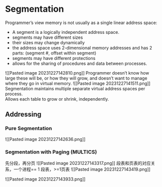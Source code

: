 # Segmentation
Programmer’s view memory is not usually as a single linear address space:
- A segment is a logically independent address space.
- segments may have different sizes
- their sizes may change dynamically
- the address space uses 2-dimensional memory addresses and has 2 parts:
	(segment #, offset within segment)
- segments may have different protections
- allows for the sharing of procedures and data between processes. 

![[Pasted image 20231227142810.png]]
Programmer doesn’t know how large these will be, or how they will grow, and doesn’t want to manage where they go in virtual memory.
![[Pasted image 20231227141511.png]]
Segmentation maintains multiple separate virtual address spaces per process.  
Allows each table to grow or shrink, independently.
## Addressing
### Pure Segmentation
![[Pasted image 20231227142636.png]]

### Segmentation with Paging (MULTICS)
先分段，再分页
![[Pasted image 20231227143317.png]]
段表和页表的对应关系，一个进程== 1 段表，>=1页表
![[Pasted image 20231227143419.png]]

![[Pasted image 20231227143933.png]]


